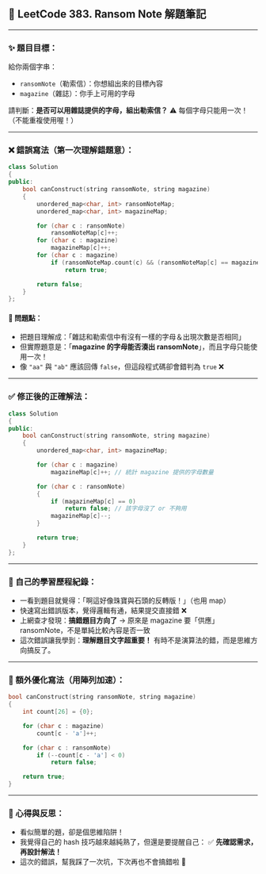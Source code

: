 ## 🧠 LeetCode 383. Ransom Note 解題筆記

---

### ✨ 題目目標：

給你兩個字串：

- `ransomNote`（勒索信）：你想組出來的目標內容
- `magazine`（雜誌）：你手上可用的字母

請判斷：**是否可以用雜誌提供的字母，組出勒索信？**
⚠️ 每個字母只能用一次！（不能重複使用喔！）

---

### ❌ 錯誤寫法（第一次理解錯題意）：

```cpp
class Solution
{
public:
    bool canConstruct(string ransomNote, string magazine)
    {
        unordered_map<char, int> ransomNoteMap;
        unordered_map<char, int> magazineMap;

        for (char c : ransomNote)
            ransomNoteMap[c]++;
        for (char c : magazine)
            magazineMap[c]++;
        for (char c : magazine)
            if (ransomNoteMap.count(c) && (ransomNoteMap[c] == magazineMap[c]))
                return true;

        return false;
    }
};
```

#### 🔎 問題點：

- 把題目理解成：「雜誌和勒索信中有沒有一樣的字母＆出現次數是否相同」
- 但實際題意是：「**magazine 的字母能否湊出 ransomNote**」，而且字母只能使用一次！
- 像 `"aa"` 與 `"ab"` 應該回傳 `false`，但這段程式碼卻會錯判為 `true` ❌

---

### ✅ 修正後的正確解法：

```cpp
class Solution
{
public:
    bool canConstruct(string ransomNote, string magazine)
    {
        unordered_map<char, int> magazineMap;

        for (char c : magazine)
            magazineMap[c]++; // 統計 magazine 提供的字母數量

        for (char c : ransomNote)
        {
            if (magazineMap[c] == 0)
                return false; // 該字母沒了 or 不夠用
            magazineMap[c]--;
        }

        return true;
    }
};
```

---

### 🌈 自己的學習歷程紀錄：

- 一看到題目就覺得：「啊這好像珠寶與石頭的反轉版！」（也用 map）
- 快速寫出錯誤版本，覺得邏輯有通，結果提交直接錯 ❌
- 上網查才發現：**搞錯題目方向了** → 原來是 magazine 要「供應」ransomNote，不是單純比較內容是否一致
- 這次錯誤讓我學到：**理解題目文字超重要！** 有時不是演算法的錯，而是思維方向搞反了。

---

### 🚀 額外優化寫法（用陣列加速）：

```cpp
bool canConstruct(string ransomNote, string magazine)
{
    int count[26] = {0};

    for (char c : magazine)
        count[c - 'a']++;

    for (char c : ransomNote)
        if (--count[c - 'a'] < 0)
            return false;

    return true;
}
```

---

### 💬 心得與反思：

- 看似簡單的題，卻是個思維陷阱！
- 我覺得自己的 hash 技巧越來越純熟了，但還是要提醒自己：
  ✅ **先確認需求，再設計解法！**
- 這次的錯誤，幫我踩了一次坑，下次再也不會搞錯啦 💪
